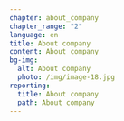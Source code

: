 ```yaml
---
chapter: about_company
chapter_range: "2"
language: en
title: About company
content: About company
bg-img:
  alt: About company
  photo: /img/image-18.jpg
reporting:
  title: About company
  path: About company
---
```

